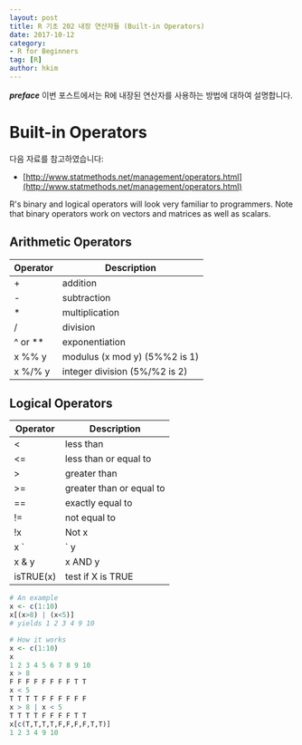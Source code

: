 ```yaml
---
layout: post  
title: R 기초 202 내장 연산자들 (Built-in Operators)  
date: 2017-10-12  
category:
- R for Beginners
tag: [R]  
author: hkim  
---
```


***preface*** 이번 포스트에서는 R에 내장된 연산자를 사용하는 방법에 대하여 설명합니다.

# Built-in Operators

다음 자료를 참고하였습니다:  
- [http://www.statmethods.net/management/operators.html](http://www.statmethods.net/management/operators.html)

R's binary and logical operators will look very familiar to programmers. Note that binary operators work on vectors and matrices as well as scalars.

## Arithmetic Operators

Operator | Description
---------|-------------
+	       | addition
-	       | subtraction
*	       | multiplication
/	       | division
^ or **	 | exponentiation
x %% y	 | modulus (x mod y) (5%%2 is 1)
x %/% y	 | integer division (5%/%2 is 2)


## Logical Operators

Operator  | Description
--------- |-------------
<	        |less than
<=	      |less than or equal to
>	        |greater than
>=	      |greater than or equal to
==	      |exactly equal to
!=	      |not equal to
!x	      |Not x
x `|` y	  |x OR y
x & y	    |x AND y
isTRUE(x)	|test if X is TRUE


```r
# An example
x <- c(1:10)
x[(x>8) | (x<5)]
# yields 1 2 3 4 9 10

# How it works
x <- c(1:10)
x
1 2 3 4 5 6 7 8 9 10
x > 8
F F F F F F F F T T
x < 5
T T T T F F F F F F
x > 8 | x < 5
T T T T F F F F T T
x[c(T,T,T,T,F,F,F,F,T,T)]
1 2 3 4 9 10
```
